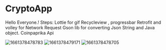 # CryptoApp
Hello Everyone.!
Steps:
Lottie for gif
Recycleview , progressbar
Retrofit and volley for Network Request
Gson lib for converting Json String and Java object.
Coinpaprika Api 

![1661378478783](https://user-images.githubusercontent.com/70897446/186534631-12a53f9f-61ca-4961-b4a8-fc141f40603d.jpg) ![1661378479171](https://user-images.githubusercontent.com/70897446/186534736-d1c501d0-40fd-4936-b486-84340c92d875.jpg)
![1661378478705](https://user-images.githubusercontent.com/70897446/186534786-dd49eb4e-066f-480a-ba5d-6cf48904425a.jpg)
